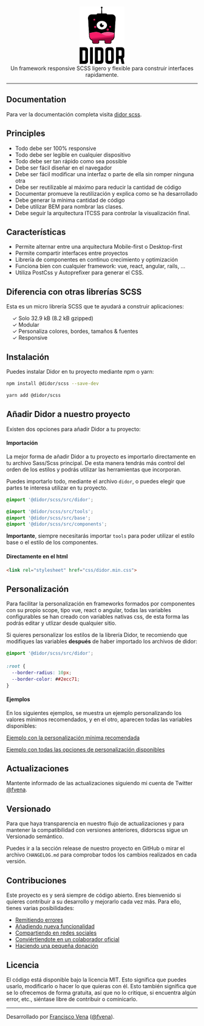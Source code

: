 <p align="center">
  <a href="https://fvena.github.io/didor/framework" target="_blank"><img height="150" src="./demo/didor.svg"></a><br>
  Un framework responsive SCSS ligero y flexible para construir interfaces rapidamente.
</p>

<!-- <p align="center">
  <a href="https://travis-ci.org/tailwindcss/tailwindcss"><img src="https://img.shields.io/travis/tailwindcss/tailwindcss/master.svg" alt="Build Status"></a>
  <a href="https://www.npmjs.com/package/tailwindcss"><img src="https://img.shields.io/npm/dt/tailwindcss.svg" alt="Total Downloads"></a>
  <a href="https://github.com/tailwindcss/tailwindcss/releases"><img src="https://img.shields.io/npm/v/tailwindcss.svg" alt="Latest Release"></a>
  <a href="https://github.com/tailwindcss/tailwindcss/blob/master/LICENSE"><img src="https://img.shields.io/npm/l/tailwindcss.svg" alt="License"></a>
</p> -->

------

## Documentation

Para ver la documentación completa visita [didor scss](https://fvena.github.io/didor/framework).


## Principles

* Todo debe ser 100% responsive
* Todo debe ser legible en cualquier dispositivo
* Todo debe ser tan rápido como sea possible
* Debe ser fácil diseñar en el navegador
* Debe ser fácil modificar una interfaz o parte de ella sin romper ninguna otra
* Debe ser reutilizable al máximo para reducir la cantidad de código
* Documentar promueve la reutilización y explica como se ha desarrollado
* Debe generar la mínima cantidad de código
* Debe utilizar BEM para nombrar las clases.
* Debe seguir la arquitectura ITCSS para controlar la visualización final.

## Características

* Permite alternar entre una arquitectura Mobile-first o Desktop-first
* Permite compartir interfaces entre proyectos
* Librería de componentes en continuo crecimiento y optimización
* Funciona bien con cualquier framework: vue, react, angular, rails, ...
* Utiliza PostCss y Autoprefixer para generar el CSS.

## Diferencia con otras librerías SCSS

Esta es un micro librería SCSS que te ayudará a construir aplicaciones:

&nbsp; &nbsp; ✓ Solo 32.9 kB (8.2 kB gzipped)<br>
&nbsp; &nbsp; ✓ Modular<br>
&nbsp; &nbsp; ✓ Personaliza colores, bordes, tamaños & fuentes<br>
&nbsp; &nbsp; ✓ Responsive

## Instalación

Puedes instalar Didor en tu proyecto mediante npm o yarn:

```bash
npm install @didor/scss --save-dev
```

```bash
yarn add @didor/scss
```

## Añadir Didor a nuestro proyecto

Existen dos opciones para añadir Didor a tu proyecto:

#### Importación

La mejor forma de añadir Didor a tu proyecto es importarlo directamente en tu archivo Sass/Scss principal. De esta manera tendrás más control del orden de los estilos y podrás utilizar las herramientas que incorporan.

Puedes importarlo todo, mediante el archivo `didor`, o puedes elegir que partes te interesa utilizar en tu proyecto.

```scss
@import '@didor/scss/src/didor';
```

```scss
@import '@didor/scss/src/tools';
@import '@didor/scss/src/base';
@import '@didor/scss/src/components';
```

**Importante**, siempre necesitarás importar `tools` para poder utilizar el estilo base o el estilo de los componentes.

#### Directamente en el html

```html
<link rel="stylesheet" href="css/didor.min.css">
```

## Personalización

Para facilitar la personalización en frameworks formados por componentes con su propio scope, tipo vue, react o angular, todas las variables configurables se han creado con variables nativas css, de esta forma las podrás editar y utlizar desde qualquier sitio.

Si quieres personalizar los estilos de la librería Didor, te recomiendo que modifiques las variables **después** de haber importado los archivos de didor:

```scss
@import '@didor/scss/src/didor';

:root {
  --border-radius: 10px;
  --border-color: ##2ecc71;
}
```

#### Ejemplos

En los siguientes ejemplos, se muestra un ejemplo personalizando los valores mínimos recomendados, y en el otro, aparecen todas las variables disponibles:

[Ejemplo con la personalización mínima recomendada](/examples/vars_min.scss)

[Ejemplo con todas las opciones de personalización disponibles](/examples/vars_all.scss)

## Actualizaciones

Mantente informado de las actualizaciones siguiendo mi cuenta de Twitter [@fvena](https://twitter.com/fvena).

## Versionado

Para que haya transparencia en nuestro flujo de actualizaciones y para mantener la compatibilidad con versiones anteriores, didorscss sigue un Versionado semántico.

Puedes ir a la sección release de nuestro proyecto en GitHub o mirar el archivo `CHANGELOG.md` para comprobar todos los cambios realizados en cada versión.

## Contribuciones

Este proyecto es y será siempre de código abierto. Eres bienvenido si quieres contribuir a su desarrollo y mejorarlo cada vez más. Para ello, tienes varias posibilidades:

- [Remitiendo errores](https://github.com/fvena/didor-scss/blob/master/CONTRIBUTE.md#remitiendo-errores)
- [Añadiendo nueva funcionalidad](https://github.com/fvena/didor-scss/blob/master/CONTRIBUTE.md#a%C3%B1adiendo-nueva-funcionalidad)
- [Compartiendo en redes sociales](https://github.com/fvena/didor-scss/blob/master/CONTRIBUTE.md#compartiendo-en-redes-sociales-%EF%B8%8F)
- [Conviértiendote en un colaborador oficial](https://github.com/fvena/didor-scss/blob/master/CONTRIBUTE.md#convi%C3%A9rtiendote-en-un-colaborador-oficial)
- [Haciendo una pequeña donación](https://github.com/fvena/didor-scss/blob/master/CONTRIBUTE.md#haciendo-una-peque%C3%B1a-donaci%C3%B3n)


## Licencia

El código está disponible bajo la licencia MIT. Esto significa que puedes usarlo, modificarlo o hacer lo que quieras con él. Esto también significa que se lo ofrecemos de forma gratuita, así que no lo critique, si encuentra algún error, etc., siéntase libre de contribuir o cominicarlo.

------
Desarrollado por [Francisco Vena](https://fvena.github.io/) ([@fvena](https://twitter.com/fvena)).
